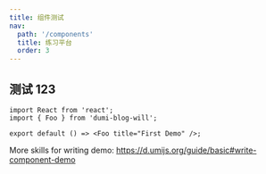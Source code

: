 ```yaml
---
title: 组件测试
nav:
  path: '/components'
  title: 练习平台
  order: 3
---
```


## 测试 123

```tsx
import React from 'react';
import { Foo } from 'dumi-blog-will';

export default () => <Foo title="First Demo" />;
```

More skills for writing demo: https://d.umijs.org/guide/basic#write-component-demo
